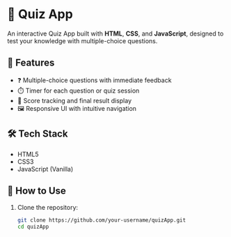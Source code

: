 # 🧠 Quiz App

An interactive Quiz App built with **HTML**, **CSS**, and **JavaScript**, designed to test your knowledge with multiple-choice questions.

## 🧩 Features

- ❓ Multiple-choice questions with immediate feedback
- ⏱️ Timer for each question or quiz session
- 🧮 Score tracking and final result display
- 🖼️ Responsive UI with intuitive navigation

## 🛠️ Tech Stack

- HTML5
- CSS3
- JavaScript (Vanilla)

## 🚀 How to Use

1. Clone the repository:
   ```bash
   git clone https://github.com/your-username/quizApp.git
   cd quizApp
